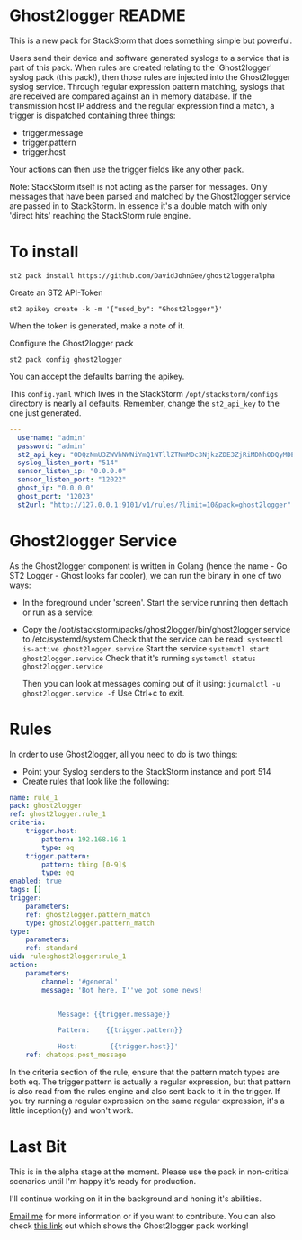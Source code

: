 # Ghost2logger README

This is a new pack for StackStorm that does something simple but powerful.

Users send their device and software generated syslogs to a service that is part of this pack.
When rules are created relating to the 'Ghost2logger' syslog pack (this pack!), then those rules are injected into the Ghost2logger syslog service. Through regular expression pattern matching, syslogs that are received are compared against an in memory database. If the transmission host IP address and the regular expression find a match, a trigger is dispatched containing three things:

*	trigger.message
*	trigger.pattern
*	trigger.host

Your actions can then use the trigger fields like any other pack.

Note: StackStorm itself is not acting as the parser for messages. Only messages that have been parsed and matched by the Ghost2logger service are passed in to StackStorm. In essence it's a double match with only 'direct hits' reaching the StackStorm rule engine.

# To install

```st2 pack install https://github.com/DavidJohnGee/ghost2loggeralpha```

Create an ST2 API-Token

```st2 apikey create -k -m '{"used_by": "Ghost2logger"}'```

When the token is generated, make a note of it.

Configure the Ghost2logger pack

```st2 pack config ghost2logger```

You can accept the defaults barring the apikey.

This ```config.yaml``` which lives in the StackStorm ```/opt/stackstorm/configs``` directory is nearly all defaults. Remember, change the ```st2_api_key``` to the one just generated.

```yaml
---
  username: "admin"
  password: "admin"
  st2_api_key: "ODQzNmU3ZWVhNWNiYmQ1NTllZTNmMDc3NjkzZDE3ZjRiMDNhODQyMDE3YzlmYzA2MjVjNDE0YWU4NGJhNDhmMg"
  syslog_listen_port: "514"
  sensor_listen_ip: "0.0.0.0"
  sensor_listen_port: "12022"
  ghost_ip: "0.0.0.0"
  ghost_port: "12023"
  st2url: "http://127.0.0.1:9101/v1/rules/?limit=10&pack=ghost2logger"
```

# Ghost2logger Service

As the Ghost2logger component is written in Golang (hence the name - Go ST2 Logger - Ghost looks far cooler), we can run the binary in one of two ways:

*	In the foreground under 'screen'. Start the service running then dettach
or run as a service:
*	Copy the /opt/stackstorm/packs/ghost2logger/bin/ghost2logger.service to /etc/systemd/system
	Check that the service can be read: ```systemctl is-active ghost2logger.service```
	Start the service ```systemctl start ghost2logger.service```
	Check that it's running ```systemctl status ghost2logger.service```

	Then you can look at messages coming out of it using: ```journalctl -u ghost2logger.service -f```
  Use Ctrl+c to exit.

# Rules

In order to use Ghost2logger, all you need to do is two things:

*	Point your Syslog senders to the StackStorm instance and port 514
*	Create rules that look like the following:

```yaml
name: rule_1
pack: ghost2logger
ref: ghost2logger.rule_1
criteria:
    trigger.host:
        pattern: 192.168.16.1
        type: eq
    trigger.pattern:
        pattern: thing [0-9]$
        type: eq
enabled: true
tags: []
trigger:
    parameters:
    ref: ghost2logger.pattern_match
    type: ghost2logger.pattern_match
type:
    parameters:
    ref: standard
uid: rule:ghost2logger:rule_1
action:
    parameters:
        channel: '#general'
        message: 'Bot here, I''ve got some news!


            Message: {{trigger.message}}

            Pattern:    {{trigger.pattern}}

            Host:        {{trigger.host}}'
    ref: chatops.post_message
```

In the criteria section of the rule, ensure that the pattern match types are both eq. The trigger.pattern is actually a regular expression, but that pattern is also read from the rules engine and also sent back to it in the trigger. If you try running a regular expression on the same regular expression, it's a little inception(y) and won't work.

# Last Bit

This is in the alpha stage at the moment. Please use the pack in non-critical scenarios until I'm happy it's ready for production.

I'll continue working on it in the background and honing it's abilities.

[Email me](mailto:david.gee@ipengineer.net) for more information or if you want to contribute.
You can also check [this link](https://www.youtube.com/watch?v=JnxoNuIs2hE) out which shows the Ghost2logger pack working!



